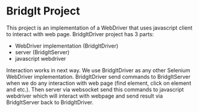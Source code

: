 BridgIt Project
=======

This project is an implementation of a WebDriver that uses javascript client to interact with web page. 
BridgItDriver project has 3 parts:
  - WebDriver implementation (BridgItDriver)
  - server (BridgItServer)
  - javascript webdriver

Interaction works in next way. We use BridgItDriver as any other Selenium WebDriver implementation. BridgItDriver send 
commands to BridgItServer when we do any interaction with web page (find element, click on element and etc.). Then server 
via websocket send this commands to javascript webdriver which will interact with webpage and send result via BridgItServer
back to BridgItDriver.
